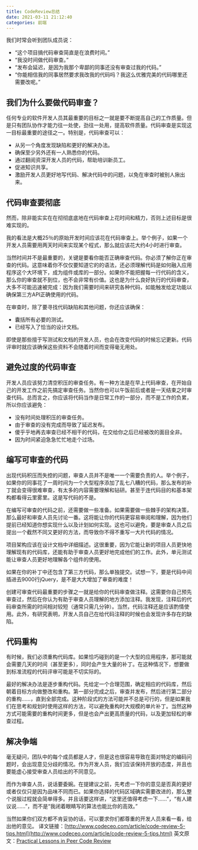 ```yaml
---
title: CodeReview总结
date: 2021-03-11 21:12:40
categories: 前端
---
```


我们时常会听到团队成员说：

- “这个项目搞代码审查简直是在浪费时间。”
- “我没时间做代码审查。”
- “发布会延迟，是因为我那个卑鄙的同事还没有审查过我的代码。”
- “你能相信我的同事居然要求我改我的代码吗？我这么优雅完美的代码哪里还需要改呢。”

## **我们为什么要做代码审查？**

任何专业的软件开发人员其最重要的目标之一就是要不断提高自己的工作质量。但是只有团队协作才能力往一处使，劲往一处用，提高软件质量。代码审查是实现这一目标最重要的途径之一。特别是，代码审查可以：

*   从另一个角度发现缺陷和更好的解决办法。
*   确保至少另外还有一人熟悉你的代码。
*   通过翻阅资深开发人员的代码，帮助培训新员工。
*   促进知识共享。
*   激励开发人员更好地写代码、解决代码中的问题，以免在审查时被别人揪出来。

## **代码审查要彻底**

然而，除非能实实在在彻彻底底地在代码审查上花时间和精力，否则上述目标是很难实现的。

我的看法是大概25％的原始开发时间应该花在代码审查上。举个例子，如果一个开发人员需要用两天时间来实现某个程式，那么就应该花大约4小时进行审查。

当然时间并不是最重要的，关键是要看你能否正确审查代码。你必须了解你正在审查的代码。这意味着你不仅仅要知道它的的语法，还必须理解代码是如何融入应用程序这个大环境下，成为组件或库的一部分。如果你不能把握每一行代码的含义，那么你的审查就不到位，也不会非常有价值。这也是为什么良好执行的代码审查，大多不可能迅速被完成：因为我们需要时间来研究各种代码，如能触发给定功能以确保第三方API正确使用的代码。

在审查时，除了要寻找代码缺陷和其他问题，你还应该确保：

*   囊括所有必要的测试。
*   已经写入了恰当的设计文档。

即使是那些擅于写测试和文档的开发人员，也会在改变代码的时候忘记更新。代码评审时就应该确保这些资料不会随着时间而变得毫无用处。

## **避免过度的代码审查**

开发人员应该努力清空积压的审查任务。有一种方法是在早上代码审查，在开始自己的开发工作之前先搞定审查任务。当然你也可以午饭前后或者是一天结束之时审查代码。总而言之，你应该将代码当作是日常工作的一部分，而不是工作的负累，所以你应该避免：

*   没有时间处理积压的审查任务。
*   由于审查的没有完成而导致了延迟发布。
*   傻乎乎地再去审查已经不相干的代码，在交给你之后已经被改的面目全非。
*   因为时间紧迫急急忙忙地走个过场。

## **编写可审查的代码**

出现代码积压而失控的问题，审查人员并不是唯一一个需要负责的人。举个例子，如果你的同事花了一周时间为一个大型程序添加了乱七八糟的代码，那么发布的补丁就会变得很难审查，有太多的内容需要理解和钻研。甚至于连代码目的和基本架构都看得云里雾里。这是写代码的不是。

在编写可审查的代码之前，还需要做一些准备。如果需要做一些棘手的架构决策，那么最好和审查人员先讨论一番。这将能让你的代码更容易审阅和理解，因为他们提前已经知道你想实现什么以及计划如何实现。这也可以避免，要是审查人员之后提出一个截然不同又更好的方法，而导致你不得不重写一大片代码的情况。

项目架构应该在设计文档中详细描述。这很重要，因为它能让新的项目人员更快地理解现有的代码库，还能有助于审查人员更好地完成他们的工作。此外，单元测试能让审查人员更好地理解各个组件的使用。

如果在你的补丁中还包含了第三方代码，那么单独提交。试想一下，要是代码中间插进去9000行jQuery，是不是大大增加了审查的难度！

创建可审查代码最重要的步骤之一就是给你的代码审查做注释。这需要你自己预先审查过，然后在你认为有助于审查人员理解的地方添加注释。我发现，注释后的代码审查所需的时间相对较短（通常只需几分钟）。当然，代码注释还是应该酌情使用。此外，有研究表明，开发人员自己在给代码注释的时候也会发现许多存在的缺陷。

## **代码重构**

有时候，我们必须重构代码库。如果恰巧碰到的是一个大型的应用程序，那可能就会需要几天的时间（甚至更多），同时会产生大量的补丁。在这种情况下，想要做到标准流程的代码评审可能是不切实际的。

最好的解决办法是逐步重构代码。先给定一个合理范围，确定相应的代码库，然后朝着目标方向做整改和重构。第一部分完成之后，审查并发布，然后进行第二部分的重构……，直到全部完成。这种阶段式的方法可能并不总是可行的，但是如果我们在思考和规划时使用这样的方法，可以避免重构时大规模的单片补丁。当然这种方式可能需要的重构时间更多，但是也会产出更高质量的代码，以及更加轻松的审查过程。

## **解决争端**

毫无疑问，团队中的每个成员都是人才，但是这也很容易导致在面对特定的编码问题时，会出现意见分歧的情况。作为开发人员，我们应该保持开放的态度，并且也要能虚心接受审查人员给出的不同意见。

而作为审查人员，说话要委婉。在提建议之前，先考虑一下你的意见是否真的更好或者仅仅只是因为品味不同而已。如果你选择的代码区域确实需要改进的，那么整个说服过程就会简单得多。并且话要这样讲，“这里还值得考虑一下……”，“有人建议说……”，而不是“我闭着眼睛写的算法也能比你的高效。”

当然如果你们双方都不肯妥协的话，可以要求你们都尊重的开发人员来看一看，给出他的意见。
译文链接：[http://www.codeceo.com/article/code-review-5-tips.html](http://www.codeceo.com/article/code-review-5-tips.html)
英文原文：[Practical Lessons in Peer Code Review](https://medium.com/@salsita/practical-lessons-in-peer-code-review-b4dbc84e88d3)


